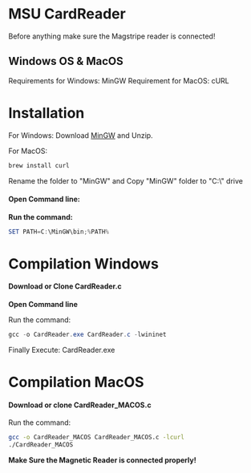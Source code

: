 # MSU CardReader
Before anything make sure the Magstripe reader is connected!

## Windows OS & MacOS

Requirements for Windows: MinGW
Requirement for MacOS: cURL

# Installation

For Windows: Download [MinGW](https://winlibs.com/) and Unzip.

For MacOS: 
```bash
brew install curl
```
Rename the folder to "MinGW" and Copy "MinGW" folder to "C:\\" drive

#### Open Command line:
**Run the command:**

```powershell
SET PATH=C:\MinGW\bin;%PATH%
```

# Compilation Windows

#### Download or Clone CardReader.c
**Open Command line**

Run the command:
```powershell
gcc -o CardReader.exe CardReader.c -lwininet
```
Finally Execute: CardReader.exe

# Compilation MacOS

#### Download or clone CardReader_MACOS.c
Run the command:
```bash
gcc -o CardReader_MACOS CardReader_MACOS.c -lcurl
./CardReader_MACOS
```
**Make Sure the Magnetic Reader is connected properly!**